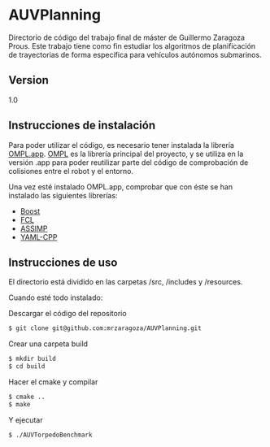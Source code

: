# AUVPlanning

Directorio de código del trabajo final de máster de Guillermo Zaragoza Prous. Este trabajo tiene como fin estudiar los algoritmos de planificación de trayectorias de forma específica para vehículos autónomos submarinos.

## Version
1.0

## Instrucciones de instalación
Para poder utilizar el código, es necesario tener instalada la librería [OMPL.app]. [OMPL] es la librería principal del proyecto, y se utiliza en la versión .app para poder reutilizar parte del código de comprobación de colisiones entre el robot y el entorno.

Una vez esté instalado OMPL.app, comprobar que con éste se han instalado las siguientes librerías:
- [Boost]
- [FCL]
- [ASSIMP]
- [YAML-CPP]

## Instrucciones de uso
El directorio está dividido en las carpetas /src, /includes y /resources.

Cuando esté todo instalado:

Descargar el código del repositorio
```sh
$ git clone git@github.com:mrzaragoza/AUVPlanning.git
```
Crear una carpeta build
```sh
$ mkdir build
$ cd build
```
Hacer el cmake y compilar
```sh
$ cmake ..
$ make
```
Y ejecutar
```sh
$ ./AUVTorpedoBenchmark
```

[boost]: <http://www.boost.org/>
[fcl]: <https://github.com/flexible-collision-library/fcl>
[assimp]: <http://www.assimp.org/>
[ompl]: <http://ompl.kavrakilab.org>
[OMPL.app]: <http://ompl.kavrakilab.org/download.html>
[YAML-CPP]: <https://github.com/jbeder/yaml-cpp/>
